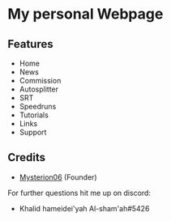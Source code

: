 # My personal Webpage

## Features
  * Home
  * News
  * Commission
  * Autosplitter
  * SRT
  * Speedruns
  * Tutorials
  * Links
  * Support

## Credits
  * [Mysterion06](https://github.com/Mysterion06) (Founder)

For further questions hit me up on discord:
  * Khalid hameidei'yah Al-sham'ah#5426

